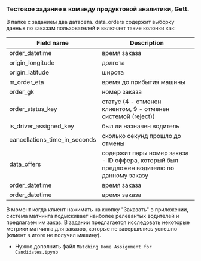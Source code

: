 ### Тестовое задание в команду продуктовой аналитики, Gett.

В папке с заданием два датасета. data_orders содержит выборку данных по заказам пользователей и включает такие колонки как:


| Field name  | Description |
| ------------- | ------------- |
| order_datetime  | время заказа  |
| origin_longitude  | долгота  |
| origin_latitude  | широта  |
| m_order_eta  | время до прибытия машины  |
| order_gk  | номер заказа  |
| order_status_key  | статус (4 - отменен клиентом, 9 - отменен системой (reject))  |
| is_driver_assigned_key  | был ли назначен водитель  |
| cancellations_time_in_seconds  | сколько секунд прошло до отмены  |
| data_offers  | содержит пары номер заказа - ID оффера, который был предложен водителю по данному заказу  |
| order_datetime  | время заказа  |
| order_datetime  | время заказа  |


В момент когда клиент нажимать на кнопку "Заказать" в приложении, система матчинга подыскивает наиболее релевантых водителей и предлагаем им заказ. В задании предлагается исследовать некоторые метрики матчинга для заказов, которые не завершились успешно (клиент в итоге не получил машину).

* Нужно дополнить файл `Matching Home Assignment for Candidates.ipynb`
